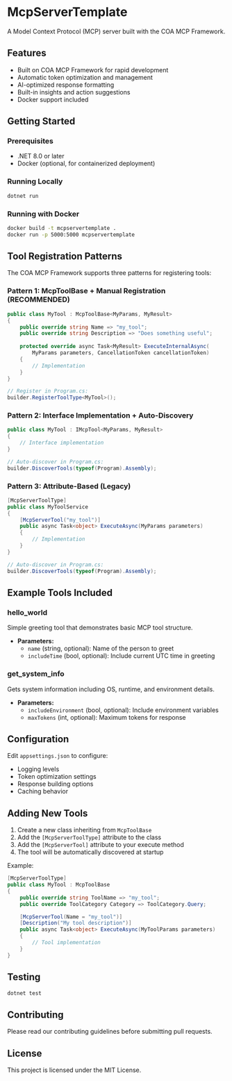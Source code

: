 # McpServerTemplate

A Model Context Protocol (MCP) server built with the COA MCP Framework.

## Features

- Built on COA MCP Framework for rapid development
- Automatic token optimization and management
- AI-optimized response formatting
- Built-in insights and action suggestions
- Docker support included

## Getting Started

### Prerequisites

- .NET 8.0 or later
- Docker (optional, for containerized deployment)

### Running Locally

```bash
dotnet run
```

### Running with Docker

```bash
docker build -t mcpservertemplate .
docker run -p 5000:5000 mcpservertemplate
```

## Tool Registration Patterns

The COA MCP Framework supports three patterns for registering tools:

### Pattern 1: McpToolBase + Manual Registration (RECOMMENDED)
```csharp
public class MyTool : McpToolBase<MyParams, MyResult>
{
    public override string Name => "my_tool";
    public override string Description => "Does something useful";
    
    protected override async Task<MyResult> ExecuteInternalAsync(
        MyParams parameters, CancellationToken cancellationToken)
    {
        // Implementation
    }
}

// Register in Program.cs:
builder.RegisterToolType<MyTool>();
```

### Pattern 2: Interface Implementation + Auto-Discovery
```csharp
public class MyTool : IMcpTool<MyParams, MyResult>
{
    // Interface implementation
}

// Auto-discover in Program.cs:
builder.DiscoverTools(typeof(Program).Assembly);
```

### Pattern 3: Attribute-Based (Legacy)
```csharp
[McpServerToolType]
public class MyToolService
{
    [McpServerTool("my_tool")]
    public async Task<object> ExecuteAsync(MyParams parameters)
    {
        // Implementation
    }
}

// Auto-discover in Program.cs:
builder.DiscoverTools(typeof(Program).Assembly);
```

## Example Tools Included

### hello_world
Simple greeting tool that demonstrates basic MCP tool structure.
- **Parameters:**
  - `name` (string, optional): Name of the person to greet
  - `includeTime` (bool, optional): Include current UTC time in greeting

### get_system_info
Gets system information including OS, runtime, and environment details.
- **Parameters:**
  - `includeEnvironment` (bool, optional): Include environment variables
  - `maxTokens` (int, optional): Maximum tokens for response

## Configuration

Edit `appsettings.json` to configure:

- Logging levels
- Token optimization settings
- Response building options
- Caching behavior

## Adding New Tools

1. Create a new class inheriting from `McpToolBase`
2. Add the `[McpServerToolType]` attribute to the class
3. Add the `[McpServerTool]` attribute to your execute method
4. The tool will be automatically discovered at startup

Example:

```csharp
[McpServerToolType]
public class MyTool : McpToolBase
{
    public override string ToolName => "my_tool";
    public override ToolCategory Category => ToolCategory.Query;

    [McpServerTool(Name = "my_tool")]
    [Description("My tool description")]
    public async Task<object> ExecuteAsync(MyToolParams parameters)
    {
        // Tool implementation
    }
}
```

## Testing

```bash
dotnet test
```

## Contributing

Please read our contributing guidelines before submitting pull requests.

## License

This project is licensed under the MIT License.